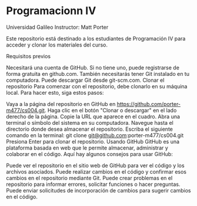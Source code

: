 # Programacionn IV
Universidad Galileo 
Instructor: Matt Porter

Este repositorio está destinado a los estudiantes de Programación IV para acceder y clonar los materiales del curso.

Requisitos previos

Necesitará una cuenta de GitHub. Si no tiene uno, puede registrarse de forma gratuita en github.com.
También necesitarás tener Git instalado en tu computadora. Puede descargar Git desde git-scm.com.
Clonar el repositorio Para comenzar con el repositorio, debe clonarlo en su máquina local. Para hacer esto, siga estos pasos:

Vaya a la página del repositorio en GitHub en https://github.com/porter-m477/cs004.git.
Haga clic en el botón "Clonar o descargar" en el lado derecho de la página.
Copie la URL que aparece en el cuadro.
Abra una terminal o símbolo del sistema en su computadora.
Navegue hasta el directorio donde desea almacenar el repositorio.
Escriba el siguiente comando en la terminal: git clone git@github.com:porter-m477/cs004.git
Presiona Enter para clonar el repositorio.
Usando GitHub GitHub es una plataforma basada en web que le permite almacenar, administrar y colaborar en el código. Aquí hay algunos consejos para usar GitHub:

Puede ver el repositorio en el sitio web de GitHub para ver el código y los archivos asociados.
Puede realizar cambios en el código y confirmar esos cambios en el repositorio mediante Git.
Puede crear problemas en el repositorio para informar errores, solicitar funciones o hacer preguntas.
Puede enviar solicitudes de incorporación de cambios para sugerir cambios en el código.
